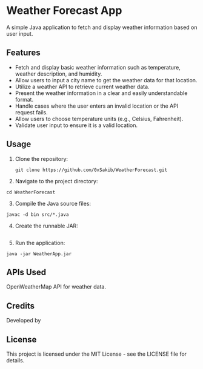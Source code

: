 # Weather Forecast App

A simple Java application to fetch and display weather information based on user input.

## Features

- Fetch and display basic weather information such as temperature, weather description, and humidity.
- Allow users to input a city name to get the weather data for that location.
- Utilize a weather API to retrieve current weather data.
- Present the weather information in a clear and easily understandable format.
- Handle cases where the user enters an invalid location or the API request fails.
- Allow users to choose temperature units (e.g., Celsius, Fahrenheit).
- Validate user input to ensure it is a valid location.

## Usage

1. Clone the repository:
   ```
   git clone https://github.com/0xSakib/WeatherForecast.git
   ```

2. Navigate to the project directory:

```
cd WeatherForecast
```

3. Compile the Java source files:
```
javac -d bin src/*.java
```

4. Create the runnable JAR:

``` jar cmf Manifest.txt WeatherApp.jar -C bin .
```

5. Run the application:
```
java -jar WeatherApp.jar
```


## APIs Used
OpenWeatherMap API for weather data.

## Credits
Developed by

## License
This project is licensed under the MIT License - see the LICENSE file for details.
